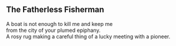 The Fatherless Fisherman
------------------------
A boat is not enough to kill me and keep me  
from the city of your plumed epiphany.  
A rosy rug making a careful thing of a lucky meeting with a pioneer.  
